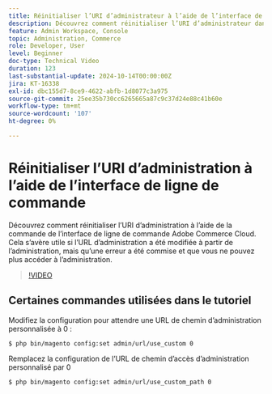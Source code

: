```yaml
---
title: Réinitialiser l’URI d’administrateur à l’aide de l’interface de ligne de commande
description: Découvrez comment réinitialiser l’URI d’administrateur dans l’interface de ligne de commande Adobe Commerce Cloud. Cette méthode est pratique lorsque les modifications de l’URL d’administration provoquent des problèmes d’accès.
feature: Admin Workspace, Console
topic: Administration, Commerce
role: Developer, User
level: Beginner
doc-type: Technical Video
duration: 123
last-substantial-update: 2024-10-14T00:00:00Z
jira: KT-16338
exl-id: dbc155d7-8ce9-4622-abfb-1d8077c3a975
source-git-commit: 25ee35b730cc6265665a87c9c37d24e88c41b60e
workflow-type: tm+mt
source-wordcount: '107'
ht-degree: 0%

---
```


# Réinitialiser l’URI d’administration à l’aide de l’interface de ligne de commande

Découvrez comment réinitialiser l’URI d’administration à l’aide de la commande de l’interface de ligne de commande Adobe Commerce Cloud. Cela s’avère utile si l’URL d’administration a été modifiée à partir de l’administration, mais qu’une erreur a été commise et que vous ne pouvez plus accéder à l’administration.

>[!VIDEO](https://video.tv.adobe.com/v/3435066/?learn=on)

## Certaines commandes utilisées dans le tutoriel

Modifiez la configuration pour attendre une URL de chemin d’administration personnalisée à 0 :

`$ php bin/magento config:set admin/url/use_custom 0`

Remplacez la configuration de l’URL de chemin d’accès d’administration personnalisé par 0

`$ php bin/magento config:set admin/url/use_custom_path 0`
